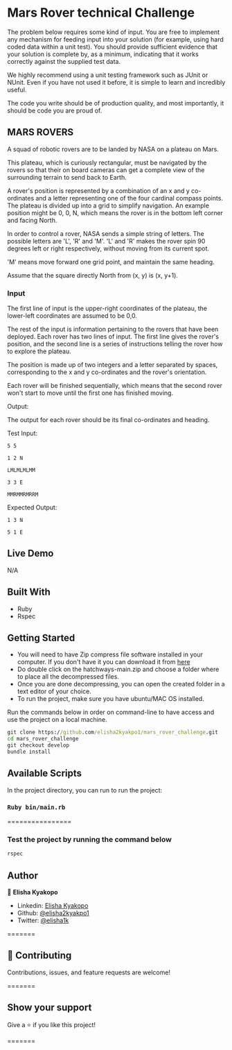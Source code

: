 # Mars Rover technical Challenge

The problem below requires some kind of input. You are free to implement any mechanism for feeding input into your solution (for example, using hard coded data within a unit test). You should provide sufficient evidence that your solution is complete by, as a minimum, indicating that it works correctly against the supplied test data.

We highly recommend using a unit testing framework such as JUnit or NUnit. Even if you have not used it before, it is simple to learn and incredibly useful.

The code you write should be of production quality, and most importantly, it should be code you are proud of.

## MARS ROVERS

A squad of robotic rovers are to be landed by NASA on a plateau on Mars.

This plateau, which is curiously rectangular, must be navigated by the rovers so that their on board cameras can get a complete view of the surrounding terrain to send back to Earth.

A rover's position is represented by a combination of an x and y co-ordinates and a letter representing one of the four cardinal compass points. The plateau is divided up into a grid to simplify navigation. An example position might be 0, 0, N, which means the rover is in the bottom left corner and facing North.

In order to control a rover, NASA sends a simple string of letters. The possible letters are 'L', 'R' and 'M'. 'L' and 'R' makes the rover spin 90 degrees left or right respectively, without moving from its current spot.

'M' means move forward one grid point, and maintain the same heading.

Assume that the square directly North from (x, y) is (x, y+1).

### Input

The first line of input is the upper-right coordinates of the plateau, the lower-left coordinates are assumed to be 0,0.

The rest of the input is information pertaining to the rovers that have been deployed. Each rover has two lines of input. The first line gives the rover's position, and the second line is a series of instructions telling the rover how to explore the plateau.

The position is made up of two integers and a letter separated by spaces, corresponding to the x and y co-ordinates and the rover's orientation.

Each rover will be finished sequentially, which means that the second rover won't start to move until the first one has finished moving.

Output:

The output for each rover should be its final co-ordinates and heading.

Test Input:

```CMD
5 5

1 2 N

LMLMLMLMM

3 3 E

MMRMMRMRRM
```

Expected Output:

```CMD
1 3 N

5 1 E
```

## Live Demo

N/A

## Built With

- Ruby
- Rspec

## Getting Started

- You will need to have Zip compress file software installed in your computer. If you don't have it you can download it from [here](https://www.7-zip.org/download.html)
- Do double click on the hatchways-main.zip and choose a folder where to place all the decompressed files.
- Once you are done decompressing, you can open the created folder in a text editor of your choice.
- To run the project, make sure you have ubuntu/MAC OS installed.

Run the commands below in order on command-line to have access and use the project on a local machine.

```cmd
git clone https://github.com/elisha2kyakpo1/mars_rover_challenge.git
cd mars_rover_challenge
git checkout develop
bundle install
```

## Available Scripts

In the project directory, you can run to run the project:

### `Ruby bin/main.rb`

================

### Test the project by running the command below

```cmd
rspec
```

## Author

👤 **Elisha Kyakopo**

- Linkedin: [Elisha Kyakopo](https://www.linkedin.com/in/elisha-kyakopo/)
- Github: [@elisha2kyakpo1](https://github.com/elisha2kyakpo1)
- Twitter: [@elisha1k](https://twitter.com/Elisha1k)

=======

## 🤝 Contributing

Contributions, issues, and feature requests are welcome!

=======

## Show your support

Give a ⭐️ if you like this project!

=======
